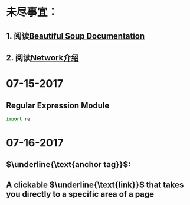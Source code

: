 # 未尽事宜：
## 1. 阅读[Beautiful Soup Documentation](https://www.crummy.com/software/BeautifulSoup/bs4/doc/)
## 2. 阅读[Network介绍](http://www.net-intro.com/)

# 07-15-2017
## Regular Expression Module
```python
import re
```

# 07-16-2017
## $\underline{\text{anchor tag}}$:
## A clickable $\underline{\text{link}}$ that takes you directly to a specific area of a page

